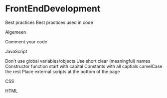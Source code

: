 FrontEndDevelopment
===================

Best practices
Best practices used in code

Algemeen

Comment your code

JavaScript

Don't use global variables/objects
Use short clear (meaningful) names
Constructor function start with capital
Constants with all captials
camelCase the rest
Place external scripts at the bottom of the page

CSS

HTML
